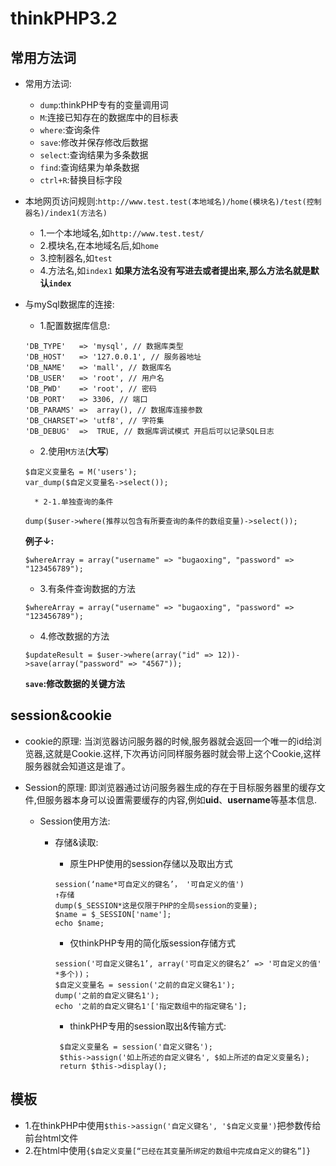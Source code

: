 # thinkPHP3.2

## 常用方法词

* 常用方法词:
	* `dump`:thinkPHP专有的变量调用词
	* `M`:连接已知存在的数据库中的目标表
	* `where`:查询条件
	* `save`:修改并保存修改后数据
	* `select`:查询结果为多条数据
	* `find`:查询结果为单条数据
	* `ctrl+R`:替换目标字段
* 本地网页访问规则:`http://www.test.test(本地域名)/home(模块名)/test(控制器名)/index1(方法名)`
	* 1.一个本地域名,如`http://www.test.test/`
	* 2.模块名,在本地域名后,如`home`
	* 3.控制器名,如`test`
	* 4.方法名,如`index1`
	**如果方法名没有写进去或者提出来,那么方法名就是默认`index`**
* 与mySql数据库的连接:
	* 1.配置数据库信息:
	```
    'DB_TYPE'   => 'mysql', // 数据库类型
    'DB_HOST'   => '127.0.0.1', // 服务器地址
    'DB_NAME'   => 'mall', // 数据库名
    'DB_USER'   => 'root', // 用户名
    'DB_PWD'    => 'root', // 密码
    'DB_PORT'   => 3306, // 端口
    'DB_PARAMS' =>  array(), // 数据库连接参数
    'DB_CHARSET'=> 'utf8', // 字符集
    'DB_DEBUG'  =>  TRUE, // 数据库调试模式 开启后可以记录SQL日志
    ```

    * 2.使用`M方法`(**大写**)
    ```
    $自定义变量名 = M('users');
    var_dump($自定义变量名->select());
    ```
		* 2-1.单独查询的条件
	```
    dump($user->where(推荐以包含有所要查询的条件的数组变量)->select());
    ```

    **例子↓:**

    ```
    $whereArray = array("username" => "bugaoxing", "password" => "123456789");
    ```
    * 3.有条件查询数据的方法
    ```
    $whereArray = array("username" => "bugaoxing", "password" => "123456789");
    ```
    * 4.修改数据的方法
    ```
    $updateResult = $user->where(array("id" => 12))->save(array("password" => "4567"));
    ```
    **`save`:修改数据的关键方法**

## session&cookie

* cookie的原理:
当浏览器访问服务器的时候,服务器就会返回一个唯一的id给浏览器,这就是Cookie.这样,下次再访问同样服务器时就会带上这个Cookie,这样服务器就会知道这是谁了。

* Session的原理:
即浏览器通过访问服务器生成的存在于目标服务器里的缓存文件,但服务器本身可以设置需要缓存的内容,例如**uid**、**username**等基本信息.
	* Session使用方法:
		* 存储&读取:
            * 原生PHP使用的session存储以及取出方式
            ```
            session(‘name*可自定义的键名’， '可自定义的值')
            ↑存储
            dump($_SESSION*这是仅限于PHP的全局session的变量);
            $name = $_SESSION['name'];
            echo $name;
            ```

            * 仅thinkPHP专用的简化版session存储方式
            ```
            session('可自定义键名1’, array('可自定义的键名2’ => '可自定义的值' *多个))；
            $自定义变量名 = session('之前的自定义键名1');
            dump('之前的自定义键名1');
            echo '之前的自定义键名1'['指定数组中的指定键名'];
            ```

            * thinkPHP专用的session取出&传输方式:
            ```
             $自定义变量名 = session('自定义键名');
             $this->assign('如上所述的自定义键名', $如上所述的自定义变量名);
             return $this->display();
            ```
## 模板

* 1.在thinkPHP中使用`$this->assign('自定义键名', '$自定义变量')`把参数传给前台html文件
* 2.在html中使用`{$自定义变量[“已经在其变量所绑定的数组中完成自定义的键名”]}`